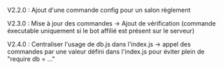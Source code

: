 V2.2.0 : 
Ajout d'une commande config pour un salon règlement

V2.3.0 :
Mise à jour des commandes -> Ajout de vérification (commande éxecutable uniquement si le bot affilié est présent sur le serveur)

V2.4.0 : 
Centraliser l'usage de db.js dans l'index.js -> appel des commandes par une valeur défini dans l'index.js pour éviter plein de "require db = ..."